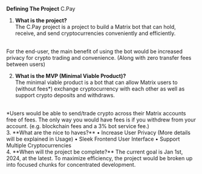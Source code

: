 **Defining The Project**
C.Pay


1. **What is the project?** <br>
The C.Pay project is a project to build a Matrix bot that can hold, receive, and send cryptocurrencies conveniently and efficiently. 
<br>
For the end-user, the main benefit of using the bot would be increased privacy for crypto trading and convenience. (Along with zero transfer fees between users)

2. **What is the MVP (Minimal Viable Product)?** <br>
The minimal viable product is a bot that can allow Matrix users to (without fees*) exchange cryptocurrency with each other as well as support crypto deposits and withdraws. 
<br>
*Users would be able to send/trade crypto across their Matrix accounts free of fees. The only way you would have fees is if you withdrew from your account. (e.g. blockchain fees and a 3% bot service fee.) 
<br>
3. **What are the nice to haves?**
    • Increase User Privacy (More details will be explained in Usage)
    • Sleek Frontend User Interface
    • Support Multiple Cryptocurrencies

<br>
4. **When will the project be complete?**
The current goal is Jan 1st, 2024, at the latest. To maximize efficiency, the project would be broken up into focused chunks for concentrated development. 